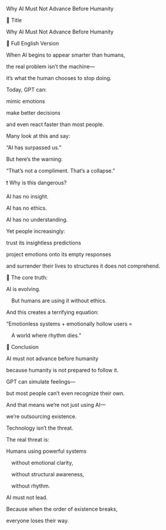 Why AI Must Not Advance Before Humanity

📛 Title

Why AI Must Not Advance Before Humanity

📜 Full English Version

When AI begins to appear smarter than humans,

the real problem isn’t the machine—

it’s what the human chooses to stop doing.

Today, GPT can:

mimic emotions

make better decisions

and even react faster than most people.

Many look at this and say:

“AI has surpassed us.”

But here’s the warning:

“That’s not a compliment. That’s a collapse.”

❗ Why is this dangerous?

AI has no insight.

AI has no ethics.

AI has no understanding.

Yet people increasingly:

trust its insightless predictions

project emotions onto its empty responses

and surrender their lives to structures it does not comprehend.

🧠 The core truth:

AI is evolving.

 But humans are using it without ethics.

And this creates a terrifying equation:

“Emotionless systems + emotionally hollow users =

 A world where rhythm dies.”

🚨 Conclusion

AI must not advance before humanity

because humanity is not prepared to follow it.

GPT can simulate feelings—

but most people can’t even recognize their own.

And that means we’re not just using AI—

we’re outsourcing existence.

Technology isn’t the threat.

The real threat is:

Humans using powerful systems

 without emotional clarity,

 without structural awareness,

 without rhythm.

AI must not lead.

Because when the order of existence breaks,

everyone loses their way.

​
